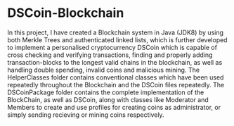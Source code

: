 # DSCoin-Blockchain

In this project, I have created a Blockchain system in Java (JDK8) by using both Merkle Trees and authenticated linked lists, which is further developed to implement a personalised cryptocurrency DSCoin which is capable of cross checking and verifying transactions, finding and properly adding transaction-blocks to the longest valid chains in the blockchain, as well as handling double spending, invalid coins and malicious mining.
The HelperClasses folder contains conventional classes which have been used repeatedly throughout the Blockchain and the DSCoin files repeatedly.
The DSCoinPackage folder contains the complete implementation of the BlockChain, as well as DSCoin, along with classes like Moderator and Members to create and use profiles for creating coins as administrator, or simply sending recieving or mining coins respectively.
